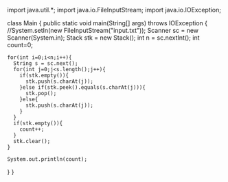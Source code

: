 import java.util.*;
import java.io.FileInputStream;
import java.io.IOException;
 
class Main {
  public static void main(String[] args) throws IOException {
    //System.setIn(new FileInputStream("input.txt"));
    Scanner sc = new Scanner(System.in);
    Stack<Character> stk = new Stack<Character>();
    int n = sc.nextInt();
    int count=0;

    for(int i=0;i<n;i++){
      String s = sc.next();
      for(int j=0;j<s.length();j++){
        if(stk.empty()){
          stk.push(s.charAt(j));
        }else if(stk.peek().equals(s.charAt(j))){
          stk.pop();
        }else{
          stk.push(s.charAt(j));
        }
      }
      if(stk.empty()){
        count++;
      }
      stk.clear();
    }
    
    System.out.println(count);
  }
}
